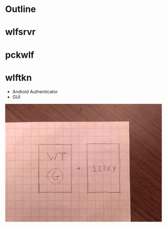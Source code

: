 Outline
=======

# wlfsrvr






# pckwlf





# wlftkn

- Android Authenticator
- GUI

![wlftkn draft 0](wlftkn-gui-draft0.jpg)
